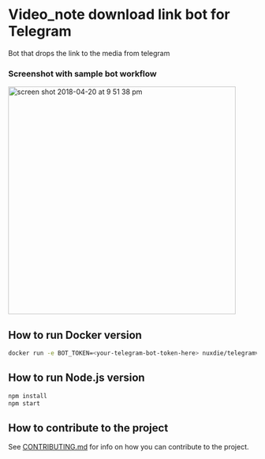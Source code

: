 # Video_note download link bot for Telegram
Bot that drops the link to the media from telegram

### Screenshot with sample bot workflow
<img width="461" alt="screen shot 2018-04-20 at 9 51 38 pm" src="https://user-images.githubusercontent.com/3918844/39071440-626f77d2-44e7-11e8-8f5e-76f585e0bcf8.png">

## How to run Docker version
```bash
docker run -e BOT_TOKEN=<your-telegram-bot-token-here> nuxdie/telegramvideogetbot:latest
```

## How to run Node.js version
```bash
npm install
npm start
```

## How to contribute to the project
See [CONTRIBUTING.md](CONTRIBUTING.md) for info on how you can contribute
to the project.
